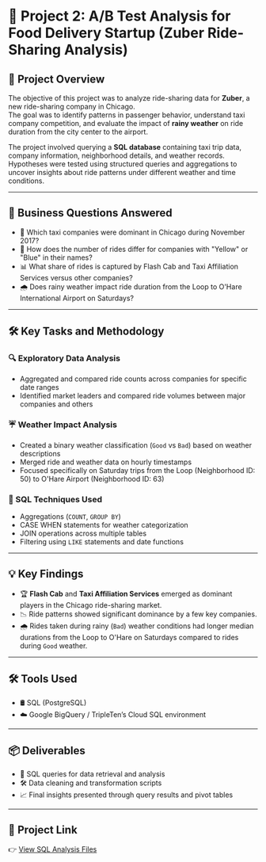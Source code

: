 # 🚕 Project 2: A/B Test Analysis for Food Delivery Startup (Zuber Ride-Sharing Analysis)

## 🧭 Project Overview
The objective of this project was to analyze ride-sharing data for **Zuber**, a new ride-sharing company in Chicago.  
The goal was to identify patterns in passenger behavior, understand taxi company competition, and evaluate the impact of **rainy weather** on ride duration from the city center to the airport.

The project involved querying a **SQL database** containing taxi trip data, company information, neighborhood details, and weather records. Hypotheses were tested using structured queries and aggregations to uncover insights about ride patterns under different weather and time conditions.

---

## 🧠 Business Questions Answered
- 🚖 Which taxi companies were dominant in Chicago during November 2017?
- 💛 How does the number of rides differ for companies with "Yellow" or "Blue" in their names?
- 📊 What share of rides is captured by Flash Cab and Taxi Affiliation Services versus other companies?
- 🌧️ Does rainy weather impact ride duration from the Loop to O'Hare International Airport on Saturdays?

---

## 🛠️ Key Tasks and Methodology

### 🔍 Exploratory Data Analysis
- Aggregated and compared ride counts across companies for specific date ranges
- Identified market leaders and compared ride volumes between major companies and others

### ☔ Weather Impact Analysis
- Created a binary weather classification (`Good` vs `Bad`) based on weather descriptions
- Merged ride and weather data on hourly timestamps
- Focused specifically on Saturday trips from the Loop (Neighborhood ID: 50) to O'Hare Airport (Neighborhood ID: 63)

### 🧮 SQL Techniques Used
- Aggregations (`COUNT`, `GROUP BY`)
- CASE WHEN statements for weather categorization
- JOIN operations across multiple tables
- Filtering using `LIKE` statements and date functions

---

## 💡 Key Findings
- 🏆 **Flash Cab** and **Taxi Affiliation Services** emerged as dominant players in the Chicago ride-sharing market.
- 📉 Ride patterns showed significant dominance by a few key companies.
- 🌧️ Rides taken during rainy (`Bad`) weather conditions had longer median durations from the Loop to O'Hare on Saturdays compared to rides during `Good` weather.

---

## 🛠️ Tools Used
- 🛢️ SQL (PostgreSQL)
- ☁️ Google BigQuery / TripleTen’s Cloud SQL environment

---

## 📦 Deliverables
- 🧹 SQL queries for data retrieval and analysis
- 🛠️ Data cleaning and transformation scripts
- 📈 Final insights presented through query results and pivot tables

---

## 🔗 Project Link
👉 [View SQL Analysis Files](./exploratory_analysis.sql)
